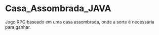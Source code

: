 # Casa_Assombrada_JAVA
Jogo RPG baseado em uma casa assombrada, onde a sorte é necessária para ganhar.
